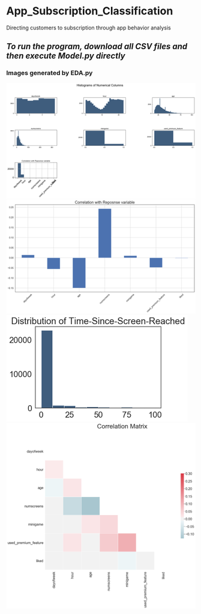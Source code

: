 # App_Subscription_Classification
Directing customers to subscription through app behavior analysis

***To run the program, download all CSV files and then execute Model.py directly***
----
### Images generated by EDA.py

![image](https://github.com/AndySheHoi/App_Subscription_Classification/blob/master/image/Histograms%20of%20Numerical%20Columns.png)
![image](https://github.com/AndySheHoi/App_Subscription_Classification/blob/master/image/Correlation%20with%20Reposnse%20variable.png)
![image](https://github.com/AndySheHoi/App_Subscription_Classification/blob/master/image/Distribution%20of%20Time-Since-Screen-Reached.png)
![image](https://github.com/AndySheHoi/App_Subscription_Classification/blob/master/image/Correlation%20Matrix.png)
